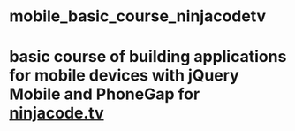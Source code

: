 mobile_basic_course_ninjacodetv
===============================

basic course of building applications for mobile devices with jQuery Mobile and PhoneGap for [ninjacode.tv](ninjacode.tv)
=========================================================================================================================
